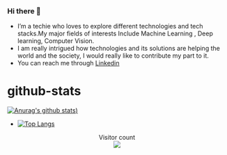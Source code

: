### Hi there 👋
* I’m a techie who loves to explore different technologies and tech stacks.My major fields of interests Include Machine Learning , Deep learning, Computer Vision.
* I am really intrigued how technologies and its solutions are helping the world and the society, I would really like to contribute my part to it.
* You can reach me through [Linkedin](https://www.linkedin.com/in/prakhar-dixit-712751149/)

# github-stats
[![Anurag's github stats](https://github-readme-stats.vercel.app/api?username=pdx97&show_icons=true&theme=radical))](https://github.com/pdx97/github-stats)
* [![Top Langs](https://github-readme-stats.vercel.app/api/top-langs/?username=pdx97)](https://github.com/pdx97/github-stats)


<p align="center"> 
  Visitor count<br>
  <a target="_blank" rel="noopener noreferrer" href="https://camo.githubusercontent.com/87d54b8ad86f593cefcbe5c896c3070ffd8090d0/68747470733a2f2f70726f66696c652d636f756e7465722e676c697463682e6d652f502d726979616e6b612d7072617361642f636f756e742e737667"><img src="https://camo.githubusercontent.com/87d54b8ad86f593cefcbe5c896c3070ffd8090d0/68747470733a2f2f70726f66696c652d636f756e7465722e676c697463682e6d652f502d726979616e6b612d7072617361642f636f756e742e737667" data-canonical-src="https://profile-counter.glitch.me/P-riyanka-prasad/count.svg" style="max-width:100%;"></a>
</p>



<!--
**pdx97/pdx97** is a ✨ _special_ ✨ repository because its `README.md` (this file) appears on your GitHub profile.






